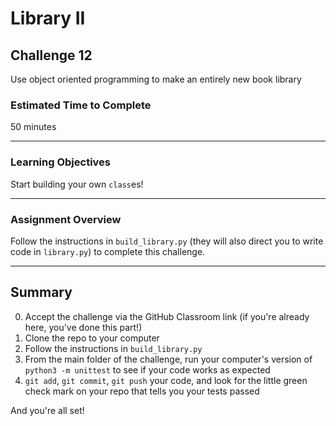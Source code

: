 # Library II

## Challenge 12

Use object oriented programming to make an entirely new book library

### Estimated Time to Complete

50 minutes

---

### Learning Objectives

Start building your own `class`es!

---

### Assignment Overview

Follow the instructions in `build_library.py` (they will also direct you to write code in `library.py`) to complete this challenge. 

---

## Summary

0. Accept the challenge via the GitHub Classroom link (if you're already here, you've done this part!)
1. Clone the repo to your computer
2. Follow the instructions in `build_library.py`
3. From the main folder of the challenge, run your computer's version of `python3 -m unittest` to see if your code works as expected
4. `git add`, `git commit`, `git push` your code, and look for the little green check mark on your repo that tells you your tests passed

And you're all set!
